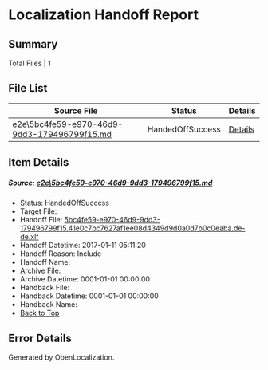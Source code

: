 # <a name='report-top'></a> Localization Handoff Report

## Summary
 Total Files | 1

## File List
 Source File | Status | Details 
 ----------- | ------ | ------- 
 [e2e\5bc4fe59-e970-46d9-9dd3-179496799f15.md](https://github.com/OpenLocalizationTestOrg/ol-test0/blob/dc4a1f049d76ff1a8f358731970f033a14de05a2/e2e/5bc4fe59-e970-46d9-9dd3-179496799f15.md) | HandedOffSuccess | [Details](#81620d73437d500bd3747aa52c3b9426e9767a901)

## Item Details
##### <a name='81620d73437d500bd3747aa52c3b9426e9767a901'></a> Source: [e2e\5bc4fe59-e970-46d9-9dd3-179496799f15.md](https://github.com/OpenLocalizationTestOrg/ol-test0/blob/dc4a1f049d76ff1a8f358731970f033a14de05a2/e2e/5bc4fe59-e970-46d9-9dd3-179496799f15.md)
* Status: HandedOffSuccess
* Target File: 
* Handoff File: [5bc4fe59-e970-46d9-9dd3-179496799f15.41e0c7bc7627af1ee08d4349d9d0a0d7b0c0eaba.de-de.xlf](https://github.com/OpenLocalizationTestOrg/ol-test0-handoff/blob/854f31f18a244ccd7aa483703c333126ebe4e614/ol-handoff/OpenLocalizationTestOrg/ol-test0-dede/shujia/ht/5bc4fe59-e970-46d9-9dd3-179496799f15.41e0c7bc7627af1ee08d4349d9d0a0d7b0c0eaba.de-de.xlf)
* Handoff Datetime: 2017-01-11 05:11:20
* Handoff Reason: Include
* Handoff Name: 
* Archive File: 
* Archive Datetime: 0001-01-01 00:00:00
* Handback File: 
* Handback Datetime: 0001-01-01 00:00:00
* Handback Name: 
* [Back to Top](#report-top)


## Error Details

Generated by OpenLocalization.
